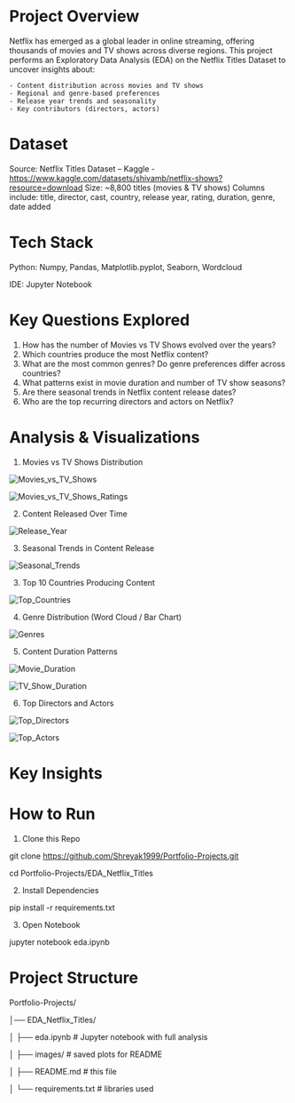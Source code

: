 # Project Overview
Netflix has emerged as a global leader in online streaming, offering thousands of movies and TV shows across diverse regions.
This project performs an Exploratory Data Analysis (EDA) on the Netflix Titles Dataset to uncover insights about:

    - Content distribution across movies and TV shows
    - Regional and genre-based preferences
    - Release year trends and seasonality
    - Key contributors (directors, actors)


# Dataset
Source: Netflix Titles Dataset – Kaggle - https://www.kaggle.com/datasets/shivamb/netflix-shows?resource=download
Size: ~8,800 titles (movies & TV shows)
Columns include: title, director, cast, country, release year, rating, duration, genre, date added


# Tech Stack
Python: Numpy, Pandas, Matplotlib.pyplot, Seaborn, Wordcloud

IDE: Jupyter Notebook


# Key Questions Explored
1. How has the number of Movies vs TV Shows evolved over the years?
2. Which countries produce the most Netflix content?
3. What are the most common genres? Do genre preferences differ across countries?
4. What patterns exist in movie duration and number of TV show seasons?
5. Are there seasonal trends in Netflix content release dates?
6. Who are the top recurring directors and actors on Netflix?

# Analysis & Visualizations
1. Movies vs TV Shows Distribution

![Movies_vs_TV_Shows](images/movies_vs_tvshows.png)

![Movies_vs_TV_Shows_Ratings](images/movies_vs_tvshows_ratings.png)

2. Content Released Over Time

![Release_Year](images/releases_over_time.png)

3. Seasonal Trends in Content Release

![Seasonal_Trends](images/seasonal_trends_netflix_releases.png)

3. Top 10 Countries Producing Content

![Top_Countries](images/top_countries.png)

4. Genre Distribution (Word Cloud / Bar Chart)

![Genres](images/genres_wordcloud.png)

5. Content Duration Patterns

![Movie_Duration](images/movie_durations.png)

![TV_Show_Duration](images/tvshow_seasons.png)

6. Top Directors and Actors

![Top_Directors](images/top_directors.png)

![Top_Actors](images/top_actors.png)


# Key Insights


# How to Run
1. Clone this Repo

git clone https://github.com/Shreyak1999/Portfolio-Projects.git

cd Portfolio-Projects/EDA_Netflix_Titles

2. Install Dependencies

pip install -r requirements.txt

3. Open Notebook

jupyter notebook eda.ipynb


# Project Structure
Portfolio-Projects/

│── EDA_Netflix_Titles/

│     ├── eda.ipynb           # Jupyter notebook with full analysis

│     ├── images/             # saved plots for README

│     ├── README.md           # this file

│     └── requirements.txt    # libraries used

